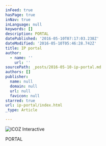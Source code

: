 ```yaml
---
inFeed: true
hasPage: true
inNav: true
inLanguage: null
keywords: []
description: PORTAL
datePublished: '2016-05-10T07:17:03.238Z'
dateModified: '2016-05-10T05:46:28.742Z'
title: IP portal
author:
  - name: ''
    url: ''
sourcePath: _posts/2016-05-10-ip-portal.md
authors: []
publisher:
  name: null
  domain: null
  url: null
  favicon: null
starred: true
url: ip-portal/index.html
_type: Article

---
```

![ICOZ Interactive](https://the-grid-user-content.s3-us-west-2.amazonaws.com/84ff340d-b3dc-41ff-ade9-8e8b1dd9aeb1.png)

PORTAL
